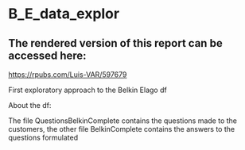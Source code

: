 # B_E_data_explor

## The rendered version of this report can be accessed here: 

https://rpubs.com/Luis-VAR/597679

First exploratory approach to the Belkin Elago df

About the df:

The file QuestionsBelkinComplete contains the questions made to the customers, the other file BelkinComplete contains the answers to the questions formulated
